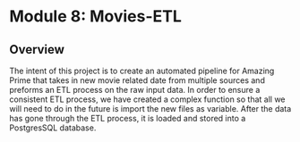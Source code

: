 # Module 8: Movies-ETL

## Overview
The intent of this project is to create an automated pipeline for Amazing Prime that takes in new movie related date from multiple sources and preforms an ETL process on the raw input data. In order to ensure a consistent ETL process, we have created a complex function so that all we will need to do in the future is import the new files as variable. After the data has gone through the ETL process, it is loaded and stored into a PostgresSQL database.
